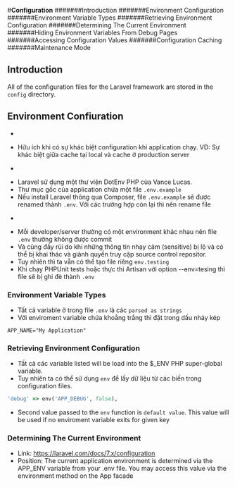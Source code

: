 #**Configuration**
#######Introduction
#######Environment Configuration
    #######Environment Variable Types
	#######Retrieving Environment Configuration
	#######Determining The Current Environment
	#######Hiding Environment Variables From Debug Pages
#######Accessing Configuration Values
#######Configuration Caching
#######Maintenance Mode

## Introduction

All of the configuration files for the Laravel framework are stored in the `config` directory.

## Environment Confiuration

*
- Hữu ích khi có sự khác biệt configuration khi application chạy.
VD: Sự khác biệt giữa cache tại local và cache ở production server

*
- Laravel sử dụng một thư viện DotEnv PHP của Vance Lucas.
- Thư mục gốc của application chứa một file `.env.example`
- Nếu install Laravel thông qua Composer, file `.env.example` sẽ được renamed thành `.env`. Với các trường hợp còn lại thì nên rename file 

*
- Mỗi developer/server thường có một environment khác nhau nên file `.env` thường không được commit 
- Và cũng đầy rủi do khi những thông tin nhạy cảm (sensitive) bị lộ và có thể bị khai thác và giành quyền truy cập source control repositor.
- Tuy nhiên thì ta vẫn có thể tạo file riêng `env.testing`
- Khi chạy PHPUnit tests hoặc thực thi Artisan với option --env=tesing thì file sẽ bị ghi đè thành `.env`

### Environment Variable Types
- Tất cả variable ở trong file  `.env` là các `parsed as strings`
- Với enviroment variable chứa khoẳng trắng thì đặt trong dấu nháy kép

```
APP_NAME="My Application"
```

### Retrieving Environment Configuration

- Tất cả các variable listed will be load into the $_ENV PHP super-global variable.
- Tuy nhiên ta có thể sử dụng `env` để lấy dữ liệu từ các biến trong configuration files. 

```ruby
'debug' => env('APP_DEBUG', false),
```

- Second value passed to the `env` function is `default value`.
This value will be used if no enviroment variable exits for given key

### Determining The Current Environment



- Link: https://laravel.com/docs/7.x/configuration
- Position: The current application environment is determined via the APP_ENV variable from your .env file. You may access this value via the environment method on the App facade
